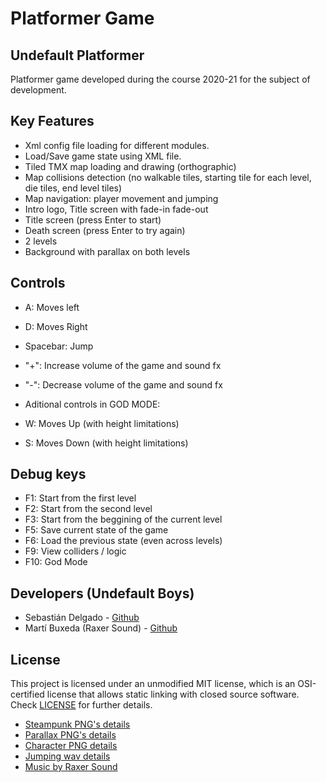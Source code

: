 # Platformer Game

## Undefault Platformer

Platformer game developed during the course 2020-21 for the subject of development.

## Key Features

 - Xml config file loading for different modules.
 - Load/Save game state using XML file.
 - Tiled TMX map loading and drawing (orthographic)
 - Map collisions detection (no walkable tiles, starting tile for each level, die tiles, end level tiles)
 - Map navigation: player movement and jumping
 - Intro logo, Title screen with fade-in fade-out
 - Title screen (press Enter to start)
 - Death screen (press Enter to try again)
 - 2 levels
 - Background with parallax on both levels
 
## Controls

 - A: Moves left
 - D: Moves Right
 - Spacebar: Jump
 - "+": Increase volume of the game and sound fx
 - "-": Decrease volume of the game and sound fx
 
 - Aditional controls in GOD MODE:
 - W: Moves Up (with height limitations)
 - S: Moves Down (with height limitations)
 
 ## Debug keys
 
 - F1: Start from the first level
 - F2: Start from the second level
 - F3: Start from the beggining of the current level
 - F5: Save current state of the game
 - F6: Load the previous state (even across levels)
 - F9: View colliders / logic
 - F10: God Mode

## Developers (Undefault Boys)

 - Sebastián Delgado - [Github](https://github.com/Vinskky)
 - Martí Buxeda (Raxer Sound) - [Github](https://github.com/BooStarGamer)


## License

This project is licensed under an unmodified MIT license, which is an OSI-certified license that allows static linking with closed source software. Check [LICENSE](LICENSE) for further details.

- [Steampunk PNG's details](https://github.com/Vinskky/PlatformerGame/blob/master/Output/Assets/maps/licence%20Steampunk%20png's)
- [Parallax PNG's details](https://github.com/Vinskky/PlatformerGame/blob/master/Output/Assets/maps/licence%20skill-desc%20png's)
- [Character PNG details](https://github.com/Vinskky/PlatformerGame/blob/master/Output/Assets/textures/Licence%20Character.png)
- [Jumping wav details](https://github.com/Vinskky/PlatformerGame/blob/master/Output/Assets/audio/fx/jump.wav%20licence)
- [Music by Raxer Sound](https://lnkfi.re/EhBCPZ4v)
